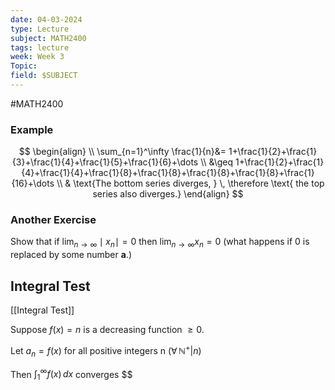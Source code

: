 ```yaml
---
date: 04-03-2024
type: Lecture
subject: MATH2400
tags: lecture
week: Week 3
Topic: 
field: $SUBJECT
---
```

#MATH2400


### Example
$$
\begin{align} \\
\sum_{n=1}^\infty \frac{1}{n}&= 1+\frac{1}{2}+\frac{1}{3}+\frac{1}{4}+\frac{1}{5}+\frac{1}{6}+\dots \\
&\geq 1+\frac{1}{2}+\frac{1}{4}+\frac{1}{4}+\frac{1}{8}+\frac{1}{8}+\frac{1}{8}+\frac{1}{8}+\frac{1}{16}+\dots  \\
& \text{The bottom series diverges, } \, \therefore \text{ the top series also diverges.}
\end{align}
$$
### Another Exercise
Show that if $\lim_{ n \to \infty } \mid x_{n}\mid = 0$ then $\lim_{ n \to \infty }x_{n}= 0$ (what happens if 0 is replaced by some number $\mathbf{a}$.)


## Integral Test

[[Integral Test]]

Suppose $f(x) = n$ is a decreasing function $\geq 0$. 

Let $a_{n} = f(x)$ for all positive integers n ($\forall \, \mathbb{N}^+ | n$)

Then $\int_{1}^\infty f(x) \, dx$ converges $$